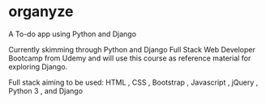 # organyze
A To-do app using Python and Django

Currently skimming through Python and Django Full Stack Web Developer Bootcamp from Udemy and will use this course as reference material for exploring Django.

Full stack aiming to be used: HTML , CSS , Bootstrap , Javascript , jQuery , Python 3 , and Django

